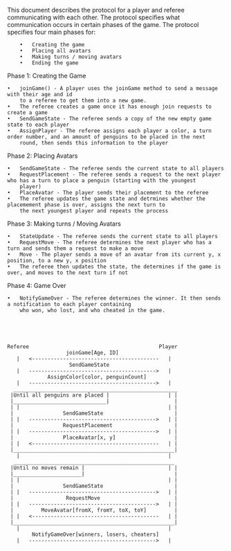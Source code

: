 This document describes the protocol for a player and referee 
communicating with each other. The protocol specifies what communication
occurs in certain phases of the game. 
The protocol specifies four main phases for:
        
        •   Creating the game
        •   Placing all avatars
        •   Making turns / moving avatars
        •   Ending the game

Phase 1: Creating the Game
    
    •   joinGame() - A player uses the joinGame method to send a message with their age and id 
        to a referee to get them into a new game.
    •   The referee creates a game once it has enough join requests to create a game
    •   SendGameState - The referee sends a copy of the new empty game state to each player
    •   AssignPlayer - The referee assigns each player a color, a turn order number, and an amount of penguins to be placed in the next
        round, then sends this information to the player
    
Phase 2: Placing Avatars

    
    •   SendGameState - The referee sends the current state to all players
    •   RequestPlacement - The referee sends a request to the next player who has a turn to place a penguin (starting with the youngest 
        player)
    •   PlaceAvatar - The player sends their placement to the referee
    •   The referee updates the game state and detrmines whether the placemement phase is over, assigns the next turn to
        the next youngest player and repeats the process
        
Phase 3: Making turns / Moving Avatars

    •   StateUpdate - The referee sends the current state to all players
    •   RequestMove - The referee determines the next player who has a turn and sends them a request to make a move
    •   Move - The player sends a move of an avatar from its current y, x position, to a new y, x position
    •   The referee then updates the state, the determines if the game is over, and moves to the next turn if not
  
Phase 4: Game Over

    •   NotifyGameOver - The referee determines the winner. It then sends a notification to each player containing 
        who won, who lost, and who cheated in the game.
    




    Referee                                          Player
                       joinGame[Age, ID]                 
       |   <-----------------------------------------   |
                        SendGameState                    
       |   ----------------------------------------->   |
                 AssignColor[color, penguinCount]        
       |   ----------------------------------------->   |
      _____________________________________________________
     |Until all penguins are placed |                   | |
     |______________________________|                     |
     | |                                                | | 
     |                SendGameState                       | 
     | |   ----------------------------------------->   | | 
     |                RequestPlacement                    | 
     | |   ----------------------------------------->   | | 
     |                PlaceAvatar[x, y]                   | 
     | |   <-----------------------------------------   | | 
     |____________________________________________________|
       |                                                |
      ____________________________________________________
     |Until no moves remain |                           | |
     |______________________|                             |
     | |                                                | |
     |                SendGameState                       |
     | |   ----------------------------------------->   | |
     |                 RequestMove                        |
     | |   ----------------------------------------->   | |
     |         MoveAvatar[fromX, fromY, toX, toY]         |
     | |   <-----------------------------------------   | |
     |____________________________________________________|
       |                                                |
            NotifyGameOver[winners, losers, cheaters]      
       |   ----------------------------------------->   |  
                                                         

